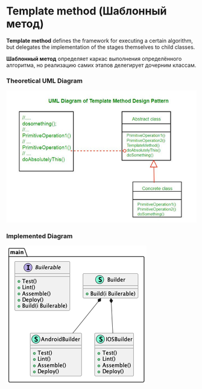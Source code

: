 # Template method (Шаблонный метод)

**Template method** defines the framework for executing a certain algorithm, but delegates the implementation of the stages themselves to child classes.

**Шаблонный метод** определяет каркас выполнения определённого алгоритма, но реализацию самих этапов делегирует дочерним классам.

### Theoretical UML Diagram

![UML Diagram](uml.png)

### Implemented Diagram

![UML Diagram](diag.png)

